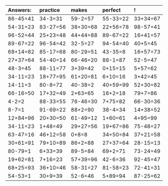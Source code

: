 | Answers: | practice | makes | perfect | ! |
| :--- | :--- | :--- | :--- | :--- |
| 86-45=41 | 34-3=31 | 59-2=57 | 55-33=22 | 33+34=67 | 
| 54-31=23 | 83-27=56 | 38+30=68 | 22+56=78 | 98-57=41 | 
| 96-52=44 | 25+23=48 | 44+44=88 | 89-67=22 | 16+41=57 | 
| 89-67=22 | 96-54=42 | 32-5=27 | 94-54=40 | 40+5=45 | 
| 68+14=82 | 85-17=68 | 80-29=51 | 43-35=8 | 16+57=73 | 
| 27+37=64 | 54-40=14 | 66-46=20 | 88-1=87 | 52-5=47 | 
| 48-3=45 | 88-11=77 | 3+39=42 | 0+15=15 | 5+57=62 | 
| 34-11=23 | 18+77=95 | 61+20=81 | 6+10=16 | 3+42=45 | 
| 14-11=3 | 80-8=72 | 40-38=2 | 40+59=99 | 52+30=82 | 
| 66-16=50 | 17+32=49 | 2+63=65 | 16+2=18 | 79+7=86 | 
| 4-2=2 | 88-33=55 | 76-46=30 | 7+75=82 | 66-30=36 | 
| 8-7=1 | 91-69=22 | 88+2=90 | 38-4=34 | 14+38=52 | 
| 12+84=96 | 20+30=50 | 61-49=12 | 1+60=61 | 4+95=99 | 
| 34-11=23 | 1+48=49 | 29+27=56 | 19+67=86 | 75-48=27 | 
| 63-47=16 | 46+12=58 | 0+8=8 | 34+50=84 | 37+21=58 | 
| 30+61=91 | 79+10=89 | 86+2=88 | 27+37=64 | 28-15=13 | 
| 80-79=1 | 6+33=39 | 89-5=84 | 69+2=71 | 73-24=49 | 
| 19+62=81 | 7+16=23 | 57+39=96 | 42-6=36 | 92-45=47 | 
| 68+25=93 | 36+10=46 | 58-31=27 | 81-58=23 | 72-41=31 | 
| 54-53=1 | 30+9=39 | 52-6=46 | 5+89=94 | 87-25=62 | 
